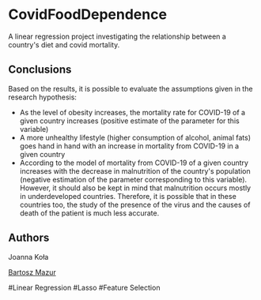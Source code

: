 # CovidFoodDependence
A linear regression project investigating the relationship between a country's diet and covid mortality. 

## Conclusions
Based on the results, it is possible to evaluate the assumptions given in the research hypothesis:

* As the level of obesity increases, the mortality rate for COVID-19 of a given country increases (positive estimate of the parameter for this variable)
* A more unhealthy lifestyle (higher consumption of alcohol, animal fats) goes hand in hand with an increase in mortality from COVID-19 in a given country
* According to the model of mortality from COVID-19 of a given country increases with the decrease in malnutrition of the country's population (negative estimation of the parameter corresponding to this variable). However, it should also be kept in mind that malnutrition occurs mostly in underdeveloped countries. Therefore, it is possible that in these countries too, the study of the presence of the virus and the causes of death of the patient is much less accurate.

## Authors
Joanna Koła 

[Bartosz Mazur](https://github.com/BartekM23)






#Linear Regression #Lasso #Feature Selection
